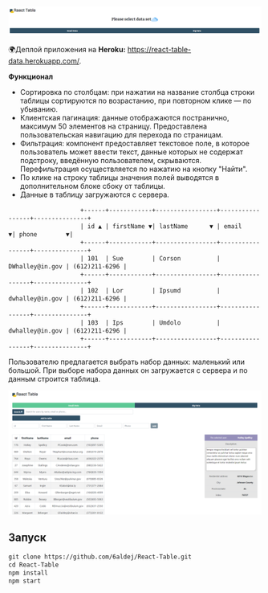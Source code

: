 ![Image alt](https://github.com/6aldej/ImagesForProjects/blob/master/react-table/about1.1.png)

 🌍Деплой приложения на **Heroku:** <https://react-table-data.herokuapp.com/>.  

__Функционал__
- Сортировка по столбцам: при нажатии на название столбца строки таблицы сортируются по возрастанию, при повторном клике — по убыванию.
- Клиентская пагинация: данные отображаются постранично, максимум 50 элементов на страницу. Предоставлена пользовательская навигацию для перехода по страницам.
- Фильтрация: компонент предоставляет текстовое поле, в которое пользователь может ввести текст, данные которых не содержат подстроку, введённую пользователем, скрываются. Перефильтрация осуществляется по нажатию на кнопку "Найти".
- По клике на строку таблицы значения полей выводятся в дополнительном блоке сбоку от таблицы.
- Данные в таблицу загружаются с сервера.
```
                    +------+------------+-----------------+-----------------+---------------+
                    | id ▲ | firstName ▼| lastName      ▼ | email          ▼| phone        ▼|
                    +------+------------+-----------------+-----------------+---------------+
                    | 101  | Sue        | Corson          | DWhalley@in.gov | (612)211-6296 |
                    +------+------------+-----------------+-----------------+---------------+
                    | 102  | Lor        | Ipsumd          | dwhalley@in.gov | (612)211-6296 |
                    +------+------------+-----------------+-----------------+---------------+
                    | 103  | Ips        | Umdolo          | dwhalley@in.gov | (612)211-6296 |
                    +------+------------+-----------------+-----------------+---------------+
 ```
Пользователю предлагается выбрать набор данных: маленький или большой.
При выборе набора данных он загружается с сервера и по данным строится таблица.

![Image alt](https://github.com/6aldej/ImagesForProjects/blob/master/react-table/about2.png)

## Запуск

    git clone https://github.com/6aldej/React-Table.git
    cd React-Table
    npm install
    npm start
